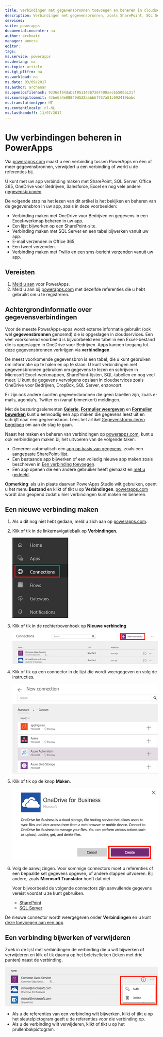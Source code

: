 ```yaml
---
title: Verbindingen met gegevensbronnen toevoegen en beheren in cloudservices | Microsoft Docs
description: Verbindingen met gegevensbronnen, zoals SharePoint, SQL Server, OneDrive voor Bedrijven, Salesforce en Office 365 toevoegen, verwijderen en bijwerken
services: 
suite: powerapps
documentationcenter: na
author: archnair
manager: anneta
editor: 
tags: 
ms.service: powerapps
ms.devlang: na
ms.topic: article
ms.tgt_pltfrm: na
ms.workload: na
ms.date: 03/09/2017
ms.author: archanan
ms.openlocfilehash: 9336df54dab2f95114367267408aec6b500a131f
ms.sourcegitcommit: 43be6a4e08849d522aabb6f767a81c092419babc
ms.translationtype: HT
ms.contentlocale: nl-NL
ms.lasthandoff: 11/07/2017
---
```

# <a name="manage-your-connections-in-powerapps"></a>Uw verbindingen beheren in PowerApps
Via [powerapps.com](https://web.powerapps.com) maakt u een verbinding tussen PowerApps en één of meer gegevensbronnen, verwijdert u een verbinding of werkt u de referenties bij.

U kunt met uw app verbinding maken met SharePoint, SQL Server, Office 365, OneDrive voor Bedrijven, Salesforce, Excel en nog vele andere [gegevensbronnen](connections-list.md).

De volgende stap na het lezen van dit artikel is het bekijken en beheren van de gegevensbron in uw app, zoals in deze voorbeelden:

* Verbinding maken met OneDrive voor Bedrijven en gegevens in een Excel-werkmap beheren in uw app.
* Een lijst bijwerken op een SharePoint-site.
* Verbinding maken met SQL Server en een tabel bijwerken vanuit uw app.
* E-mail verzenden in Office 365.
* Een tweet verzenden.
* Verbinding maken met Twilio en een sms-bericht verzenden vanuit uw app.

## <a name="prerequisites"></a>Vereisten
1. [Meld u aan](signup-for-powerapps.md) voor PowerApps.
2. Meld u aan bij [powerapps.com](https://web.powerapps.com) met dezelfde referenties die u hebt gebruikt om u te registreren.

## <a name="background-on-data-connections"></a>Achtergrondinformatie over gegevensverbindingen
Voor de meeste PowerApps-apps wordt externe informatie gebruikt (ook wel **gegevensbronnen** genoemd) die is opgeslagen in cloudservices. Een veel voorkomend voorbeeld is bijvoorbeeld een tabel in een Excel-bestand die is opgeslagen in OneDrive voor Bedrijven. Apps kunnen toegang tot deze gegevensbronnen verkrijgen via **verbindingen**.

De meest voorkomende gegevensbron is een tabel, die u kunt gebruiken om informatie op te halen en op te slaan. U kunt verbindingen met gegevensbronnen gebruiken om gegevens te lezen en schrijven in Microsoft Excel-werkmappen, SharePoint-lijsten, SQL-tabellen en nog veel meer. U kunt de gegevens vervolgens opslaan in cloudservices zoals OneDrive voor Bedrijven, DropBox, SQL Server, enzovoort.

Er zijn ook andere soorten gegevensbronnen die geen tabellen zijn, zoals e-mails, agenda's, Twitter en (vanaf binnenkort) meldingen.

Met de besturingselementen **[Galerie](controls/control-gallery.md)**, **[Formulier weergeven](controls/control-form-detail.md)** en **[Formulier bewerken](controls/control-form-detail.md)** kunt u eenvoudig een app maken die gegevens leest uit en schrijft naar een gegevensbron. Lees het artikel [Gegevensformulieren begrijpen](working-with-forms.md) om aan de slag te gaan.

Naast het maken en beheren van verbindingen op [powerapps.com](https://web.powerapps.com), kunt u ook verbindingen maken bij het uitvoeren van de volgende taken:

* Genereer automatisch een [app op basis van gegevens](app-from-sharepoint.md), zoals een aangepaste SharePoint-lijst.
* Een bestaande app bijwerken of een volledig nieuwe app maken zoals beschreven in [Een verbinding toevoegen](add-data-connection.md).
* Een app openen die een andere gebruiker heeft gemaakt en [met u gedeeld](share-app.md).

**Opmerking**: als u in plaats daarvan PowerApps Studio wilt gebruiken, opent u het menu **Bestand** en klikt of tikt u op **Verbindingen**. [powerapps.com](https://web.powerapps.com) wordt dan geopend zodat u hier verbindingen kunt maken en beheren.

## <a name="create-a-new-connection"></a>Een nieuwe verbinding maken
1. Als u dit nog niet hebt gedaan, meld u zich aan op [powerapps.com](https://web.powerapps.com).
2. Klik of tik in de linkernavigatiebalk op **Verbindingen**.
   
    ![Verbindingen beheren](./media/add-manage-connections/open-connections.png)
3. Klik of tik in de rechterbovenhoek op **Nieuwe verbinding**.
   
    ![Verbindingen toevoegen](./media/add-manage-connections/add-connection.png)
4. Klik of tik op een connector in de lijst die wordt weergegeven en volg de instructies.
   
   ![Verbindingen toevoegen](./media/add-manage-connections/choose-connection.png)
5. Klik of tik op de knop **Maken**.
   
   ![Verbindingen toevoegen](./media/add-manage-connections/create-connection.png)
6. Volg de aanwijzingen. Voor sommige connectors moet u referenties of een bepaalde set gegevens opgeven, of andere stappen uitvoeren. Bij andere, zoals **Microsoft Translator** hoeft dat niet.
   
   Voor bijvoorbeeld de volgende connectors zijn aanvullende gegevens vereist voordat u ze kunt gebruiken.
   
   * [SharePoint](connections/connection-sharepoint-online.md)
   * [SQL Server](connections/connection-azure-sqldatabase.md)

De nieuwe connector wordt weergegeven onder **Verbindingen** en u kunt [ deze toevoegen aan een app](add-data-connection.md).

## <a name="update-or-delete-a-connection"></a>Een verbinding bijwerken of verwijderen
Zoek in de lijst met verbindingen de verbinding die u wilt bijwerken of verwijderen en klik of tik daarna op het beletselteken (teken met drie punten) naast de verbinding.

![Verbinding bijwerken](./media/add-manage-connections/auth-or-delete.png)

* Als u de referenties van een verbinding wilt bijwerken, klikt of tikt u op het sleutelpictogram geeft u de referenties voor die verbinding op.
* Als u de verbinding wilt verwijderen, klikt of tikt u op het prullenbakpictogram.

